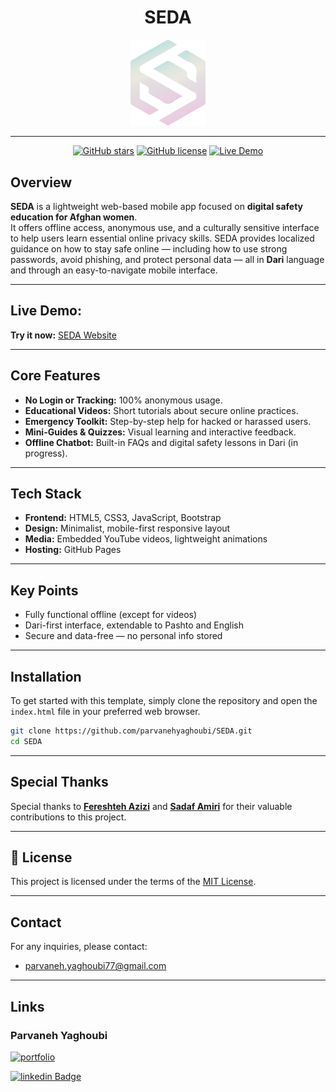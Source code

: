 <h1 align="center">
SEDA
</h1>

<p align="center">
  <img src="https://github.com/parvanehyaghoubi/SEDA/blob/main/assets/favicon.png" alt="seda logo" width="120"/>
</p>

---

<div align="center">

[![GitHub stars](https://img.shields.io/github/stars/parvanehyaghoubi/SEDA)](https://github.com/parvanehyaghoubi/SEDA/stargazers)
[![GitHub license](https://img.shields.io/github/license/parvanehyaghoubi/SEDA)](https://github.com/parvanehyaghoubi/SEDA/blob/main/LICENSE)
[![Live Demo](https://img.shields.io/badge/Live%20Demo-online-crimson)](https://parvanehyaghoubi.github.io/SEDA/)

</div>

## Overview

**SEDA** is a lightweight web-based mobile app focused on **digital safety education for Afghan women**.  
It offers offline access, anonymous use, and a culturally sensitive interface to help users learn essential online privacy skills. SEDA provides localized guidance on how to stay safe online — including how to use strong passwords, avoid phishing, and protect personal data — all in **Dari** language and through an easy-to-navigate mobile interface.

---

## Live Demo:
 **Try it now:** [SEDA Website](https://parvanehyaghoubi.github.io/SEDA/)
 
---

## Core Features  
- **No Login or Tracking:** 100% anonymous usage.
- **Educational Videos:** Short tutorials about secure online practices.  
- **Emergency Toolkit:** Step-by-step help for hacked or harassed users.  
- **Mini-Guides & Quizzes:** Visual learning and interactive feedback.  
- **Offline Chatbot:** Built-in FAQs and digital safety lessons in Dari (in progress). 

---

## Tech Stack
- **Frontend:** HTML5, CSS3, JavaScript, Bootstrap
- **Design:** Minimalist, mobile-first responsive layout  
- **Media:** Embedded YouTube videos, lightweight animations  
- **Hosting:** GitHub Pages  

---

## Key Points
- Fully functional offline (except for videos)  
- Dari-first interface, extendable to Pashto and English  
- Secure and data-free — no personal info stored  

---

## Installation

To get started with this template, simply clone the repository and open the `index.html` file in your preferred web browser.

```bash
git clone https://github.com/parvanehyaghoubi/SEDA.git
cd SEDA
```

---

## Special Thanks

Special thanks to **[Fereshteh Azizi](https://github.com/fereshtehazizi)** and **[Sadaf Amiri](https://github.com/sadafamiri)** for their valuable contributions to this project.

---

## 📄 License
This project is licensed under the terms of the [MIT License](https://github.com/parvanehyaghoubi/SEDA/blob/main/LICENSE).

---

## Contact
For any inquiries, please contact:
- parvaneh.yaghoubi77@gmail.com

---

## Links

### Parvaneh Yaghoubi
[![portfolio](https://img.shields.io/badge/my_portfolio-000?style=for-the-badge&logo=ko-fi&logoColor=white)](https://parvaneh-yaghoubi.github.io/Portfolio/)

[![linkedin Badge](https://img.shields.io/badge/linkedin-0A66C2?style=for-the-badge&logo=linkedin&logoColor=white)](https://www.linkedin.com/in/parvaneh-yaghoubi-54362620b)
